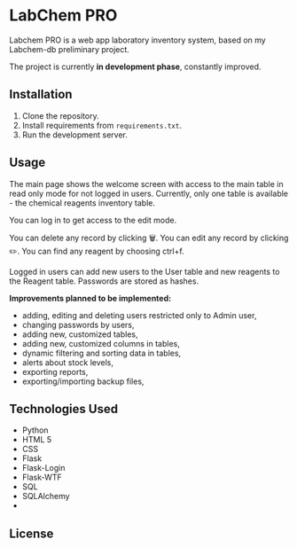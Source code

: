 # LabChem PRO

Labchem PRO is a web app laboratory inventory system, based on my Labchem-db preliminary project. 

The project is currently **in development phase**, constantly improved.

## Installation

1. Clone the repository.
2. Install requirements from `requirements.txt`.
3. Run the development server.

## Usage

The main page shows the welcome screen with access to the main table in read only mode for not logged in users.
Currently, only one table is available - the chemical reagents inventory table.

You can log in to get access to the edit mode.

You can delete any record by clicking 🗑️.
You can edit any record by clicking ✏️.
You can find any reagent by choosing ctrl+f.

Logged in users can add new users to the User table and new reagents to the Reagent table.
Passwords are stored as hashes.

**Improvements planned to be implemented:**

- adding, editing and deleting users restricted only to Admin user,
- changing passwords by users,
- adding new, customized tables,
- adding new, customized columns in tables,
- dynamic filtering and sorting data in tables,
- alerts about stock levels,
- exporting reports,
- exporting/importing backup files,

## Technologies Used

- Python
- HTML 5
- CSS
- Flask
- Flask-Login
- Flask-WTF
- SQL
- SQLAlchemy
- 

## License


